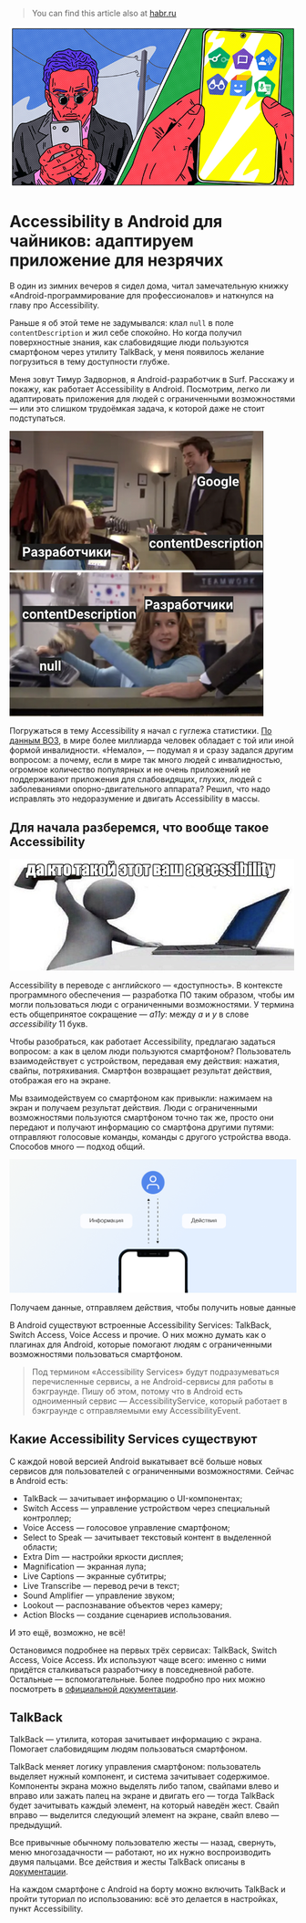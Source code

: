 > You can find this article also at [habr.ru](https://habr.com/ru/company/surfstudio/blog/678294/)

![Обложка](https://github.com/weazyexe/activity/blob/master/articles/accessibility_views/assets/cover.jpeg)

# Accessibility в Android для чайников: адаптируем приложение для незрячих

В один из зимних вечеров я сидел дома, читал замечательную книжку «Android-программирование для профессионалов» и наткнулся на главу про Accessibility.

Раньше я об этой теме не задумывался: клал `null` в поле `contentDescription` и жил себе спокойно. Но когда получил поверхностные знания, как слабовидящие люди пользуются смартфоном через утилиту TalkBack, у меня появилось желание погрузиться в тему доступности глубже.

Меня зовут Тимур Задворнов, я Android-разработчик в Surf. Расскажу и покажу, как работает Accessibility в Android. Посмотрим, легко ли адаптировать приложения для людей с ограниченными возможностями — или это слишком трудоёмкая задача, к которой даже не стоит подступаться.

![Content Description meme](https://github.com/weazyexe/activity/blob/master/articles/accessibility_views/assets/contentdescription_meme.png)

Погружаться в тему Accessibility я начал с гуглежа статистики. [По данным ВОЗ](https://www.who.int/news-room/fact-sheets/detail/disability-and-health), в мире более миллиарда человек обладает с той или иной формой инвалидности. «Немало», — подумал я и сразу задался другим вопросом: а почему, если в мире так много людей с инвалидностью, огромное количество популярных и не очень приложений не поддерживают приложения для слабовидящих, глухих, людей с заболеваниями опорно-двигательного аппарата? Решил, что надо исправлять это недоразумение и двигать Accessibility в массы. 

## Для начала разберемся, что вообще такое Accessibility

![Да кто такой этот ваш Accessibility](https://github.com/weazyexe/activity/blob/master/articles/accessibility_views/assets/accessibility_who.png)

Accessibility в переводе с английского — «доступность». В контексте программного обеспечения — разработка ПО таким образом, чтобы им могли пользоваться люди с ограниченными возможностями. У термина есть общепринятое сокращение — *a11y*: между *a* и *y* в слове *accessibility* 11 букв.

Чтобы разобраться, как работает Accessibility, предлагаю задаться вопросом: а как в целом люди пользуются смартфоном? Пользователь взаимодействует с устройством, передавая ему действия: нажатия, свайпы, потряхивания. Смартфон возвращает результат действия, отображая его на экране. 

Мы взаимодействуем со смартфоном как привыкли: нажимаем на экран и получаем результат действия. Люди с ограниченными возможностями пользуются смартфоном точно так же, просто они передают и получают информацию со смартфона другими путями: отправляют голосовые команды, команды с другого устройства ввода. Способов много — подход общий.

![Пользователь передает действия, получает информацию](https://github.com/weazyexe/activity/blob/master/articles/accessibility_views/assets/phone_usage_graph.png)
<p align="center">Получаем данные, отправляем действия, чтобы получить новые данные</p>

В Android существуют встроенные Accessibility Services: TalkBack, Switch Access, Voice Access и прочие. О них можно думать как о плагинах для Android, которые помогают людям с ограниченными возможностями пользоваться смартфоном.

> Под термином «Accessibility Services» будут подразумеваться перечисленные сервисы, а не Android-сервисы для работы в бэкграунде. Пишу об этом, потому что в Android есть одноименный сервис — AccessibilityService, который работает в бэкграунде с отправляемыми ему AccessibilityEvent.

## Какие Accessibility Services существуют

С каждой новой версией Android выкатывает всё больше новых сервисов для пользователей с ограниченными возможностями. Сейчас в Android есть:

* TalkBack — зачитывает информацию о UI-компонентах;
* Switch Access — управление устройством через специальный контроллер;
* Voice Access — голосовое управление смартфоном;
* Select to Speak — зачитывает текстовый контент в выделенной области;
* Extra Dim — настройки яркости дисплея;
* Magnification — экранная лупа;
* Live Captions — экранные субтитры;
* Live Transcribe — перевод речи в текст;
* Sound Amplifier — управление звуком;
* Lookout — распознавание объектов через камеру;
* Action Blocks — создание сценариев использования.

И это ещё, возможно, не всё! 

Остановимся подробнее на первых трёх сервисах: TalkBack, Switch Access, Voice Access. Их используют чаще всего: именно с ними придётся сталкиваться разработчику в повседневной работе. Остальные — вспомогательные. Более подробно про них можно посмотреть в [официальной документации](https://www.android.com/accessibility/).

## TalkBack

TalkBack — утилита, которая зачитывает информацию с экрана. Помогает слабовидящим людям пользоваться смартфоном. 

TalkBack меняет логику управления смартфоном: пользователь выделяет нужный компонент, и система зачитывает содержимое. Компоненты экрана можно выделять либо тапом, свайпами влево и вправо или зажать палец на экране и двигать его — тогда TalkBack будет зачитывать каждый элемент, на который наведён жест. Свайп вправо — выделится следующий элемент на экране, свайп влево — предыдущий. 

Все привычные обычному пользователю жесты — назад, свернуть, меню многозадачности — работают, но их нужно воспроизводить двумя пальцами. Все действия и жесты TalkBack описаны в [документации](https://support.google.com/accessibility/android/answer/6151827).

На каждом смартфоне с Android на борту можно включить TalkBack и пройти туториал по использованию: всё это делается в настройках, пункт Accessibility. 

